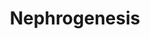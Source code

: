 ---
annotations:
- id: DOID:557
  type: Disease Ontology
  value: kidney disease
- id: PW:0000204
  parent: signaling pathway
  type: Pathway Ontology
  value: Notch signaling pathway
- id: PW:0000003
  parent: signaling pathway
  type: Pathway Ontology
  value: signaling pathway
- id: DOID:0080205
  type: Disease Ontology
  value: CAKUT
authors:
- Fehrhart
communities:
- RareDiseases
description: This pathway describes the gene signalling pathways active in early nephrogenesis
  in human development. Mutations in essential genes can lead to development of CAKUT
  (congenital anomalies of the kidney and urinary tract).
last-edited: 2021-06-01
ndex: 92136091-8b75-11eb-9e72-0ac135e8bacf
organisms:
- Homo sapiens
redirect_from:
- /index.php/Pathway:WP5052
- /instance/WP5052
revision: null
schema-jsonld:
- '@context': https://schema.org/
  '@id': https://wikipathways.github.io/pathways/WP5052.html
  '@type': Dataset
  creator:
    '@type': Organization
    name: WikiPathways
  description: This pathway describes the gene signalling pathways active in early
    nephrogenesis in human development. Mutations in essential genes can lead to development
    of CAKUT (congenital anomalies of the kidney and urinary tract).
  keywords:
  - ALDH1A2
  - BMP7
  - FGF20
  - FGF8
  - FOXD1
  - GREB1L
  - JAG1
  - LHX1
  - MEIS1
  - NOTCH2
  - OSR1
  - PAX2
  - RSPO1
  - RSPO3
  - SIX2
  - TCF21
  - WNT3A
  - WNT4
  - 'WNT9B '
  license: CC0
  name: Nephrogenesis
seo: CreativeWork
title: Nephrogenesis
wpid: WP5052
---